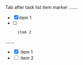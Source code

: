 Tab after task list item marker
.......

+ [x]	item 1
+ [ ]		item 2

.......

<ul class="contains-task-list">
<li class="task-list-item"><input class="task-list-item-checkbox" type="checkbox" checked="">	item 1</li>
<li class="task-list-item"><input class="task-list-item-checkbox" type="checkbox">		item 2</li>
</ul>
